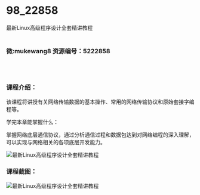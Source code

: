 # 98_22858
最新Linux高级程序设计全套精讲教程
<br/></br>
<h3>微:mukewang8 资源编号：5222858</h3>
<br/></br>
<h3>课程介绍：</h3>
<p>该课程将讲授有关网络传输数据的基本操作、常用的网络传输协议和原始套接字编程等。</p>
<p>学完本章能掌握什么：</p>
<p>掌握网络底层通信协议，通过分析通信过程和数据包达到对网络编程的深入理解，可以实现与网络相关的各项底层开发能力。</p>
<p><img src="https://www.ko996.com/wp-content/uploads/img/2022/02/1-21-300x183.png" alt="最新Linux高级程序设计全套精讲教程"></p>
<div class="info-desc">
<h3>课程截图：</h3>
<p><img src="https://www.ko996.com/wp-content/uploads/img/2022/02/2-60.png" alt="最新Linux高级程序设计全套精讲教程"></p>


			
</div>
